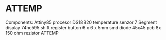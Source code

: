 # ATTEMP
Components:
	Attiny85 procesor
	DS18B20	temperature senzor
	7 Segment display
	74hc595 shift register
	button 6 x 6 x 5mm
	smd diode
	45x45 pcb
	8x 150 ohm rezistor
ATTEMP
